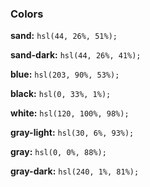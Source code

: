 ### Colors

**sand:**
`hsl(44, 26%, 51%);`

**sand-dark:**
`hsl(44, 26%, 41%);`

**blue:**
`hsl(203, 90%, 53%);`

**black:**
`hsl(0, 33%, 1%);`

**white:**
`hsl(120, 100%, 98%);`

**gray-light:**
`hsl(30, 6%, 93%);`

**gray:**
`hsl(0, 0%, 88%);`

**gray-dark:**
`hsl(240, 1%, 81%);`
